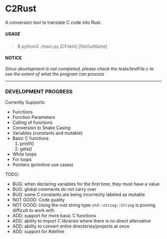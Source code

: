 # C2Rust
A conversion tool to translate C code into Rust.

##### USAGE
> $ python3 ./main.py [CFileIn] [fileOutName]

#### NOTICE
_Since development is not completed, please check the tests/testFile.c to see the extent of what the program can process_

---

### DEVELOPMENT PROGRESS
Currently Supports:
* Functions
* Function Parameters
* Calling of functions
* Conversion to Snake Casing
* Variables (constants and mutable)
* Basic C functions
	1. printf()
	2. gets()
* While loops
* For loops
* Pointers (primitive use cases)

TODO:
* BUG: when declaring variables for the first time, they must have a value
* BUG: global comments do not carry over
* BUG: some C constants are being incorrectly labeled as mutable
* NOT GOOD: Code quality
* NOT GOOD: Using the rust string type `std::string::String` is proving difficult to work with
* ADD: support for more basic C functions
* ADD: ability to import C libraries where there is no direct alternative
* ADD: ability to convert entire directories/projects at once
* ADD: support for #define
